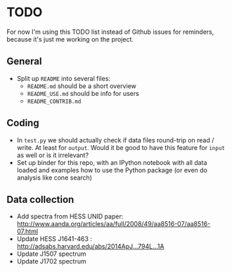 # TODO

For now I'm using this TODO list instead of Github issues for
reminders, because it's just me working on the project.

## General

- Split up `README` into several files:
  - `README.md` should be a short overview
  - `README_USE.md` should be info for users
  - `README_CONTRIB.md` 

## Coding

- In `test.py` we should actually check if data files round-trip
  on read / write. At least for `output`. Would it be good
  to have this feature for `input` as well or is it irrelevant?
- Set up binder for this repo, with an IPython notebook with all
  data loaded and examples how to use the Python package
  (or even do analysis like cone search)
  
## Data collection

* Add spectra from HESS UNID paper:
  http://www.aanda.org/articles/aa/full/2008/49/aa8516-07/aa8516-07.html
* Update HESS J1641-463 : http://adsabs.harvard.edu/abs/2014ApJ...794L...1A
* Update J1507 spectrum
* Update J1702 spectrum
